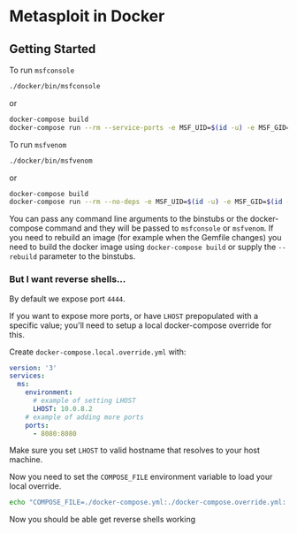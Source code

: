# Metasploit in Docker
## Getting Started

To run `msfconsole`
```bash
./docker/bin/msfconsole
```

or

```bash
docker-compose build
docker-compose run --rm --service-ports -e MSF_UID=$(id -u) -e MSF_GID=$(id -g) ms
```
To run `msfvenom`
```bash
./docker/bin/msfvenom
```

or

```bash
docker-compose build
docker-compose run --rm --no-deps -e MSF_UID=$(id -u) -e MSF_GID=$(id -g) ms ./msfvenom
```

You can pass any command line arguments to the binstubs or the docker-compose command and they will be passed to `msfconsole` or `msfvenom`. If you need to rebuild an image (for example when the Gemfile changes) you need to build the docker image using `docker-compose build` or supply the `--rebuild` parameter to the binstubs.

### But I want reverse shells...

By default we expose port `4444`.

If you want to expose more ports, or have `LHOST` prepopulated with a specific
value; you'll need to setup a local docker-compose override for this.

Create `docker-compose.local.override.yml` with:
```yml
version: '3'
services:
  ms:
    environment:
      # example of setting LHOST
      LHOST: 10.0.8.2
    # example of adding more ports
    ports:
      - 8080:8080
```

Make sure you set `LHOST` to valid hostname that resolves to your host machine.

Now you need to set the `COMPOSE_FILE` environment variable to load your local
override.

```bash
echo "COMPOSE_FILE=./docker-compose.yml:./docker-compose.override.yml:./docker-compose.local.override.yml" >> .env
```
Now you should be able get reverse shells working